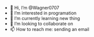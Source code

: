 - 👋 Hi, I’m @Wagner0707
- 👀 I’m interested in programation
- 🌱 I’m currently learning new thing
- 💞️ I’m looking to collaborate on 
- 📫 How to reach me: sending an email 

<!---
Wagner0707/Wagner0707 is a ✨ special ✨ repository because its `README.md` (this file) appears on your GitHub profile.
You can click the Preview link to take a look at your changes.
--->
